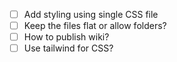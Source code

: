- [ ] Add styling using single CSS file
- [ ] Keep the files flat or allow folders?
- [ ] How to publish wiki?
- [ ] Use tailwind for CSS?
